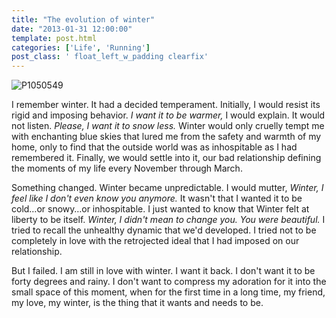 ```yaml
---
title: "The evolution of winter"
date: "2013-01-31 12:00:00"
template: post.html
categories: ['Life', 'Running']
post_class: ' float_left_w_padding clearfix'
---
```


![P1050549](http://f.slowtheory.com/8433130580_afac4e7462_n.jpg "P1050549") 

I remember winter. It had a decided temperament. Initially, I would resist its rigid and imposing behavior. *I want it to be warmer,* I would explain. It would not listen. *Please, I want it to snow less.* Winter would only cruelly tempt me with enchanting blue skies that lured me from the safety and warmth of my home, only to find that the outside world was as inhospitable as I had remembered it. Finally, we would settle into it, our bad relationship defining the moments of my life every November through March.

Something changed. Winter became unpredictable. I would mutter, *Winter, I feel like I don't even know you anymore.* It wasn't that I wanted it to be cold…or snowy…or inhospitable. I just wanted to know that Winter felt at liberty to be itself. *Winter, I didn't mean to change you. You were beautiful.* I tried to recall the unhealthy dynamic that we'd developed. I tried not to be completely in love with the retrojected ideal that I had imposed on our relationship.

But I failed. I am still in love with winter. I want it back. I don't want it to be forty degrees and rainy. I don't want to compress my adoration for it into the small space of this moment, when for the first time in a long time, my friend, my love, my winter, is the thing that it wants and needs to be.